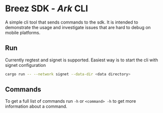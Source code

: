 # Breez SDK - *Ark* CLI

A simple cli tool that sends commands to the sdk. It is intended to demonstrate the usage and investigate issues that are hard to debug on mobile platforms.

## Run
Currently regtest and signet is supported.
Easiest way is to start the cli with signet configuration

```bash
cargo run -- --network signet --data-dir <data directory>
```

## Commands

To get a full list of commands run `-h` or `<command> -h` to get more information about a command.